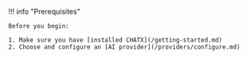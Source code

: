 !!! info "Prerequisites"

    Before you begin:
    
    1. Make sure you have [installed CHATX](/getting-started.md)
    2. Choose and configure an [AI provider](/providers/configure.md)